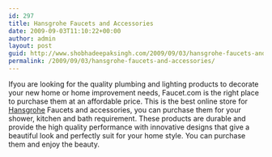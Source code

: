 ```yaml
---
id: 297
title: Hansgrohe Faucets and Accessories
date: 2009-09-03T11:10:22+00:00
author: admin
layout: post
guid: http://www.shobhadeepaksingh.com/2009/09/03/hansgrohe-faucets-and-accessories/
permalink: /2009/09/03/hansgrohe-faucets-and-accessories/
---
```

Ifyou are looking for the quality plumbing and lighting products to decorate your new home or home improvement needs, Faucet.com is the right place to purchase them at an affordable price. This is the best online store for [Hansgrohe](http://www.faucet.com/brand/Hansgrohe) Faucets and accessories, you can purchase them for your shower, kitchen and bath requirement. These products are durable and provide the high quality performance with innovative designs that give a beautiful look and perfectly suit for your home style. You can purchase them and enjoy the beauty.